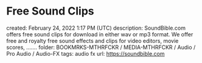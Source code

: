 # Free Sound Clips

created: February 24, 2022 1:17 PM (UTC)
description: SoundBible.com offers free sound clips for download in either wav or mp3 format. We offer free and royalty free sound effects and clips for video editors, movie scores, .......
folder: BOOKMRKS-MTHRFCKR / MEDIA-MTHRFCKR / Audio / Pro Audio / Audio-FX
tags: audio fx
url: https://soundbible.com